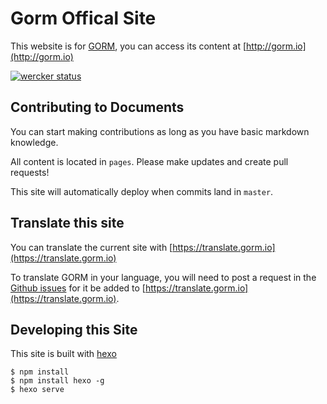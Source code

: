 # Gorm Offical Site

This website is for [GORM](http://github.com/jinzhu/gorm), you can access its content at [http://gorm.io](http://gorm.io)

[![wercker status](https://app.wercker.com/status/6ab55ed2ae96e3d14fced7795b08f5d2/s/master "wercker status")](https://app.wercker.com/project/byKey/6ab55ed2ae96e3d14fced7795b08f5d2)

## Contributing to Documents

You can start making contributions as long as you have basic markdown knowledge.

All content is located in `pages`. Please make updates and create pull requests!

This site will automatically deploy when commits land in `master`.

## Translate this site

You can translate the current site with [https://translate.gorm.io](https://translate.gorm.io)

To translate GORM in your language, you will need to post a request in the [Github issues](https://github.com/jinzhu/gorm.io/issues) for it be added to [https://translate.gorm.io](https://translate.gorm.io).

## Developing this Site

This site is built with [hexo](http://hexo.io)

```
$ npm install
$ npm install hexo -g
$ hexo serve
```
